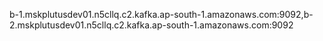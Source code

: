 b-1.mskplutusdev01.n5cllq.c2.kafka.ap-south-1.amazonaws.com:9092,b-2.mskplutusdev01.n5cllq.c2.kafka.ap-south-1.amazonaws.com:9092
